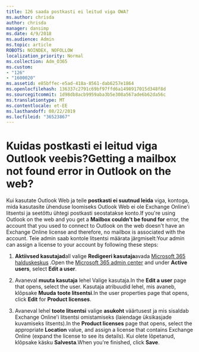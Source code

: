 ```yaml
---
title: 126 saada postkasti ei leitud viga OWA?
ms.author: chrisda
author: chrisda
manager: dansimp
ms.date: 4/9/2018
ms.audience: Admin
ms.topic: article
ROBOTS: NOINDEX, NOFOLLOW
localization_priority: Normal
ms.collection: Adm_O365
ms.custom:
- "126"
- "1600020"
ms.assetid: e85bffec-e5ad-418a-8561-dab6257e1864
ms.openlocfilehash: 136337c2791c69bf97ffd6a1498917015d348f8d
ms.sourcegitcommit: 1d98db8acb9959aba3b5e308a567ade6b62da56c
ms.translationtype: MT
ms.contentlocale: et-EE
ms.lasthandoff: 08/22/2019
ms.locfileid: "36523867"
---
```

# <a name="getting-a-mailbox-not-found-error-in-outlook-on-the-web"></a><span data-ttu-id="7d9be-102">Kuidas postkasti ei leitud viga Outlook veebis?</span><span class="sxs-lookup"><span data-stu-id="7d9be-102">Getting a mailbox not found error in Outlook on the web?</span></span>

<span data-ttu-id="7d9be-103">Kui kasutate Outlook Web ja teile **postkasti ei suutnud leida** viga, kontoga, mida kasutasite ühenduse loomiseks Outlook Web ei ole Exchange Online'i litsentsi ja seetõttu ühtegi postkasti seostatakse konto.</span><span class="sxs-lookup"><span data-stu-id="7d9be-103">If you're using Outlook on the web and you get a **Mailbox couldn't be found for** error, the account that you used to connect to Outlook on the web doesn't have an Exchange Online license and therefore, no mailbox is associated with the account.</span></span> <span data-ttu-id="7d9be-104">Teie admin saab kontole litsentsi määrata järgmiselt:</span><span class="sxs-lookup"><span data-stu-id="7d9be-104">Your admin can assign a license to your account by following these steps:</span></span>

1. <span data-ttu-id="7d9be-105">**Aktiivsed kasutajad**all valige **Redigeeri kasutaja**avada [Microsoft 365 halduskeskus](https://portal.office.com/adminportal/home#/homepage) .</span><span class="sxs-lookup"><span data-stu-id="7d9be-105">Open the [Microsoft 365 admin center](https://portal.office.com/adminportal/home#/homepage) and under **Active users**, select **Edit a user**.</span></span>

2. <span data-ttu-id="7d9be-106">Avaneval **muuta kasutaja** lehel Valige kasutaja.</span><span class="sxs-lookup"><span data-stu-id="7d9be-106">In the **Edit a user** page that opens, select the user.</span></span> <span data-ttu-id="7d9be-107">Kasutaja atribuudid lehel, mis avaneb, klõpsake **Muuda** **toote litsentsi**.</span><span class="sxs-lookup"><span data-stu-id="7d9be-107">In the user properties page that opens, click **Edit** for **Product licenses**.</span></span>

3. <span data-ttu-id="7d9be-108">Avaneval lehel **toote litsentsi** valige **asukoht** väärtusest ja mis sisaldab Exchange Online'i litsentsi omistamiseks (laiendage üksikasjade kuvamiseks litsents).</span><span class="sxs-lookup"><span data-stu-id="7d9be-108">In the **Product licenses** page that opens, select the appropriate **Location** value, and assign a license that contains Exchange Online (expand the license to see its details).</span></span> <span data-ttu-id="7d9be-109">Kui olete lõpetanud, klõpsake käsku **Salvesta**.</span><span class="sxs-lookup"><span data-stu-id="7d9be-109">When you're finished, click **Save**.</span></span>
